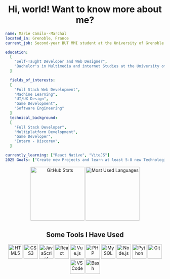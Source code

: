 <h1 align="center">Hi, world! Want to know more about me?</h1>

```yaml
name: Marie Camilo--Marchal
located_in: Grenoble, France
current_job: Second-year BUT MMI student at the University of Grenoble and Future Full Stack Developer

education:
  [
    "Self-Taught Developer and Web Designer",
    "Bachelor's in Multimedia and internet Studies at the University of Grenoble"
  ]

  fields_of_interests:
  [
    "Full Stack Web Development",
    "Machine Learning",
    "UI/UX Design",
    "Game Development",
    "Software Engineering"
  ]
  technical_background:
  [
    "Full Stack Developer",
    "Multiplatform Development",
    "Game Developer",
    "Intern - Discorev",
  ]

currently_learning: ["React Native", "ViteJS"]
2025 Goals: ["Create new Projects and learn at least 5-8 new Technologies."]
```

<p align="center"> <img src="https://github-readme-stats.vercel.app/api?username=marie-camilo&show_icons=true&theme=radical" alt="GitHub Stats" height="170"/> <img src="https://github-readme-stats.vercel.app/api/top-langs/?username=marie-camilo&layout=compact&theme=radical" alt="Most Used Languages" height="170"/> </p>

<h2 align="center">Some Tools I Have Used</h2>
<p align="center"> <img src="https://cdn.jsdelivr.net/gh/devicons/devicon/icons/html5/html5-original.svg" alt="HTML5" width="45" height="45"/> <img src="https://cdn.jsdelivr.net/gh/devicons/devicon/icons/css3/css3-original.svg" alt="CSS3" width="45" height="45"/> <img src="https://cdn.jsdelivr.net/gh/devicons/devicon/icons/javascript/javascript-original.svg" alt="JavaScript" width="45" height="45"/> <img src="https://cdn.jsdelivr.net/gh/devicons/devicon/icons/react/react-original.svg" alt="React" width="45" height="45"/> <img src="https://cdn.jsdelivr.net/gh/devicons/devicon/icons/vuejs/vuejs-original.svg" alt="Vue.js" width="45" height="45"/> <img src="https://cdn.jsdelivr.net/gh/devicons/devicon/icons/php/php-original.svg" alt="PHP" width="45" height="45"/> <img src="https://cdn.jsdelivr.net/gh/devicons/devicon/icons/mysql/mysql-original.svg" alt="MySQL" width="45" height="45"/> <img src="https://cdn.jsdelivr.net/gh/devicons/devicon/icons/nodejs/nodejs-original.svg" alt="Node.js" width="45" height="45"/> <img src="https://cdn.jsdelivr.net/gh/devicons/devicon/icons/python/python-original.svg" alt="Python" width="45" height="45"/> <img src="https://cdn.jsdelivr.net/gh/devicons/devicon/icons/git/git-original.svg" alt="Git" width="45" height="45"/> <img src="https://cdn.jsdelivr.net/gh/devicons/devicon/icons/vscode/vscode-original.svg" alt="VS Code" width="45" height="45"/> <img src="https://cdn.jsdelivr.net/gh/devicons/devicon/icons/bash/bash-original.svg" alt="Bash" width="45" height="45"/> </p>
